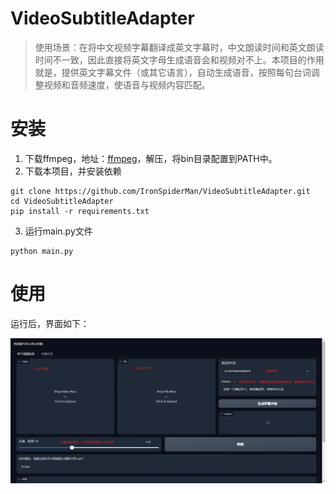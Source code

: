 # VideoSubtitleAdapter

> 使用场景：在将中文视频字幕翻译成英文字幕时，中文朗读时间和英文朗读时间不一致，因此直接将英文字母生成语音会和视频对不上。本项目的作用就是，提供英文字幕文件（或其它语言），自动生成语音，按照每句台词调整视频和音频速度，使语音与视频内容匹配。

# 安装

1. 下载ffmpeg，地址：[ffmpeg](https://ffmpeg.org/download.html)，解压，将bin目录配置到PATH中。
2. 下载本项目，并安装依赖

```shell
git clone https://github.com/IronSpiderMan/VideoSubtitleAdapter.git
cd VideoSubtitleAdapter
pip install -r requirements.txt
```

3. 运行main.py文件

```shell
python main.py
```

# 使用

运行后，界面如下：

![img](resources/img.png)

